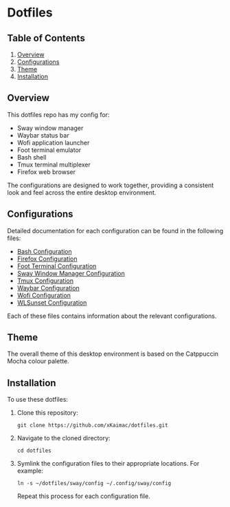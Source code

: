 # Dotfiles

## Table of Contents

1. [Overview](#overview)
2. [Configurations](#configurations)
3. [Theme](#theme)
4. [Installation](#installation)

## Overview

This dotfiles repo has my config for:

- Sway window manager
- Waybar status bar
- Wofi application launcher
- Foot terminal emulator
- Bash shell
- Tmux terminal multiplexer
- Firefox web browser

The configurations are designed to work together, providing a consistent look and feel across the entire desktop environment.

## Configurations

Detailed documentation for each configuration can be found in the following files:

- [Bash Configuration](./docs/bash.md)
- [Firefox Configuration](./docs/firefox.md)
- [Foot Terminal Configuration](./docs/foot.md)
- [Sway Window Manager Configuration](./docs/sway.md)
- [Tmux Configuration](./docs/tmux.md)
- [Waybar Configuration](./docs/waybar.md)
- [Wofi Configuration](./docs/wofi.md)
- [WLSunset Configuration](./docs/wlsunset.md)

Each of these files contains information about the relevant configurations.

## Theme

The overall theme of this desktop environment is based on the Catppuccin Mocha colour palette.

## Installation

To use these dotfiles:

1. Clone this repository:
   ```
   git clone https://github.com/xKaimac/dotfiles.git
   ```
2. Navigate to the cloned directory:
   ```
   cd dotfiles
   ```
3. Symlink the configuration files to their appropriate locations. For example:
   ```
   ln -s ~/dotfiles/sway/config ~/.config/sway/config
   ```
   Repeat this process for each configuration file.
